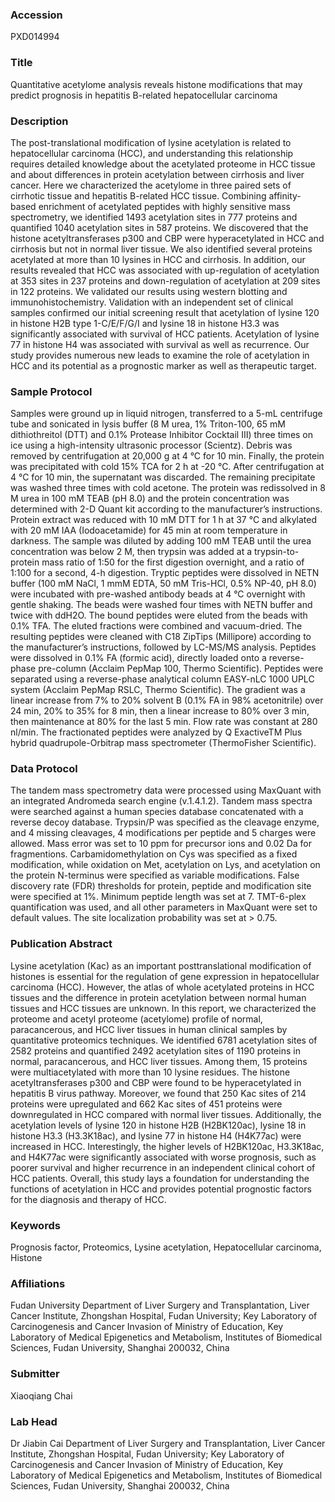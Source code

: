 ### Accession
PXD014994

### Title
Quantitative acetylome analysis reveals histone modifications that may predict prognosis in hepatitis B-related hepatocellular carcinoma

### Description
The post-translational modification of lysine acetylation is related to hepatocellular carcinoma (HCC), and understanding this relationship requires detailed knowledge about the acetylated proteome in HCC tissue and about differences in protein acetylation between cirrhosis and liver cancer. Here we characterized the acetylome in three paired sets of cirrhotic tissue and hepatitis B-related HCC tissue. Combining affinity-based enrichment of acetylated peptides with highly sensitive mass spectrometry, we identified 1493 acetylation sites in 777 proteins and quantified 1040 acetylation sites in 587 proteins. We discovered that the histone acetyltransferases p300 and CBP were hyperacetylated in HCC and cirrhosis but not in normal liver tissue. We also identified several proteins acetylated at more than 10 lysines in HCC and cirrhosis. In addition, our results revealed that HCC was associated with up-regulation of acetylation at 353 sites in 237 proteins and down-regulation of acetylation at 209 sites in 122 proteins. We validated our results using western blotting and immunohistochemistry. Validation with an independent set of clinical samples confirmed our initial screening result that acetylation of lysine 120 in histone H2B type 1-C/E/F/G/I and lysine 18 in histone H3.3 was significantly associated with survival of HCC patients. Acetylation of lysine 77 in histone H4 was associated with survival as well as recurrence. Our study provides numerous new leads to examine the role of acetylation in HCC and its potential as a prognostic marker as well as therapeutic target.


### Sample Protocol
Samples were ground up in liquid nitrogen, transferred to a 5-mL centrifuge tube and sonicated in lysis buffer (8 M urea, 1% Triton-100, 65 mM dithiothreitol (DTT) and 0.1% Protease Inhibitor Cocktail Ⅲ) three times on ice using a high-intensity ultrasonic processor (Scientz). Debris was removed by centrifugation at 20,000 g at 4 °C for 10 min. Finally, the protein was precipitated with cold 15% TCA for 2 h at -20 °C. After centrifugation at 4 °C for 10 min, the supernatant was discarded. The remaining precipitate was washed three times with cold acetone. The protein was redissolved in 8 M urea in 100 mM TEAB (pH 8.0) and the protein concentration was determined with 2-D Quant kit according to the manufacturer’s instructions. Protein extract was reduced with 10 mM DTT for 1 h at 37 °C and alkylated with 20 mM IAA (Iodoacetamide) for 45 min at room temperature in darkness. The sample was diluted by adding 100 mM TEAB until the urea concentration was below 2 M, then trypsin was added at a trypsin-to-protein mass ratio of 1:50 for the first digestion overnight, and a ratio of 1:100 for a second, 4-h digestion.  Tryptic peptides were dissolved in NETN buffer (100 mM NaCl, 1 mmM EDTA, 50 mM Tris-HCl, 0.5% NP-40, pH 8.0) were incubated with pre-washed antibody beads at 4 °C overnight with gentle shaking. The beads were washed four times with NETN buffer and twice with ddH2O. The bound peptides were eluted from the beads with 0.1% TFA. The eluted fractions were combined and vacuum-dried. The resulting peptides were cleaned with C18 ZipTips (Millipore) according to the manufacturer’s instructions, followed by LC-MS/MS analysis. Peptides were dissolved in 0.1% FA (formic acid), directly loaded onto a reverse-phase pre-column (Acclaim PepMap 100, Thermo Scientific). Peptides were separated using a reverse-phase analytical column EASY-nLC 1000 UPLC system (Acclaim PepMap RSLC, Thermo Scientific). The gradient was a linear increase from 7% to 20% solvent B (0.1% FA in 98% acetonitrile) over 24 min, 20% to 35% for 8 min, then a linear increase to 80% over 3 min, then maintenance at 80% for the last 5 min. Flow rate was constant at 280 nl/min. The fractionated peptides were analyzed by Q ExactiveTM Plus hybrid quadrupole-Orbitrap mass spectrometer (ThermoFisher Scientific).

### Data Protocol
The tandem mass spectrometry data were processed using MaxQuant with an integrated Andromeda search engine (v.1.4.1.2). Tandem mass spectra were searched against a human species database concatenated with a reverse decoy database. Trypsin/P was specified as the cleavage enzyme, and 4 missing cleavages, 4 modifications per peptide and 5 charges were allowed. Mass error was set to 10 ppm for precursor ions and 0.02 Da for fragmentions. Carbamidomethylation on Cys was specified as a fixed modification, while oxidation on Met, acetylation on Lys, and acetylation on the protein N-terminus were specified as variable modifications. False discovery rate (FDR) thresholds for protein, peptide and modification site were specified at 1%. Minimum peptide length was set at 7. TMT-6-plex quantification was used, and all other parameters in MaxQuant were set to default values. The site localization probability was set at > 0.75.

### Publication Abstract
Lysine acetylation (Kac) as an important posttranslational modification of histones is essential for the regulation of gene expression in hepatocellular carcinoma (HCC). However, the atlas of whole acetylated proteins in HCC tissues and the difference in protein acetylation between normal human tissues and HCC tissues are unknown. In this report, we characterized the proteome and acetyl proteome (acetylome) profile of normal, paracancerous, and HCC liver tissues in human clinical samples by quantitative proteomics techniques. We identified 6781 acetylation sites of 2582 proteins and quantified 2492 acetylation sites of 1190 proteins in normal, paracancerous, and HCC liver tissues. Among them, 15 proteins were multiacetylated with more than 10 lysine residues. The histone acetyltransferases p300 and CBP were found to be hyperacetylated in hepatitis B virus pathway. Moreover, we found that 250 Kac sites of 214 proteins were upregulated and 662 Kac sites of 451 proteins were downregulated in HCC compared with normal liver tissues. Additionally, the acetylation levels of lysine 120 in histone H2B (H2BK120ac), lysine 18 in histone H3.3 (H3.3K18ac), and lysine 77 in histone H4 (H4K77ac) were increased in HCC. Interestingly, the higher levels of H2BK120ac, H3.3K18ac, and H4K77ac were significantly associated with worse prognosis, such as poorer survival and higher recurrence in an independent clinical cohort of HCC patients. Overall, this study lays a foundation for understanding the functions of acetylation in HCC and provides potential prognostic factors for the diagnosis and therapy of HCC.

### Keywords
Prognosis factor, Proteomics, Lysine acetylation, Hepatocellular carcinoma, Histone

### Affiliations
Fudan University
Department of Liver Surgery and Transplantation, Liver Cancer Institute, Zhongshan Hospital, Fudan University; Key Laboratory of Carcinogenesis and Cancer Invasion of Ministry of Education, Key Laboratory of Medical Epigenetics and Metabolism, Institutes of Biomedical Sciences, Fudan University, Shanghai 200032, China

### Submitter
Xiaoqiang Chai

### Lab Head
Dr Jiabin Cai
Department of Liver Surgery and Transplantation, Liver Cancer Institute, Zhongshan Hospital, Fudan University; Key Laboratory of Carcinogenesis and Cancer Invasion of Ministry of Education, Key Laboratory of Medical Epigenetics and Metabolism, Institutes of Biomedical Sciences, Fudan University, Shanghai 200032, China


